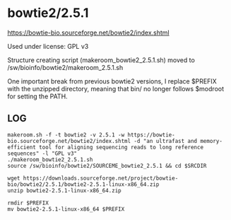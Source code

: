 bowtie2/2.5.1
=============

<https://bowtie-bio.sourceforge.net/bowtie2/index.shtml>

Used under license:
GPL v3


Structure creating script (makeroom_bowtie2_2.5.1.sh) moved to /sw/bioinfo/bowtie2/makeroom_2.5.1.sh

One important break from previous bowtie2 versions, I replace $PREFIX with the unzipped directory, meaning that bin/ no longer follows $modroot for setting the PATH.

LOG
---

    makeroom.sh -f -t bowtie2 -v 2.5.1 -w https://bowtie-bio.sourceforge.net/bowtie2/index.shtml -d "an ultrafast and memory-efficient tool for aligning sequencing reads to long reference sequences" -l "GPL v3"
    ./makeroom_bowtie2_2.5.1.sh 
    source /sw/bioinfo/bowtie2/SOURCEME_bowtie2_2.5.1 && cd $SRCDIR

    wget https://downloads.sourceforge.net/project/bowtie-bio/bowtie2/2.5.1/bowtie2-2.5.1-linux-x86_64.zip
    unzip bowtie2-2.5.1-linux-x86_64.zip 

    rmdir $PREFIX
    mv bowtie2-2.5.1-linux-x86_64 $PREFIX
